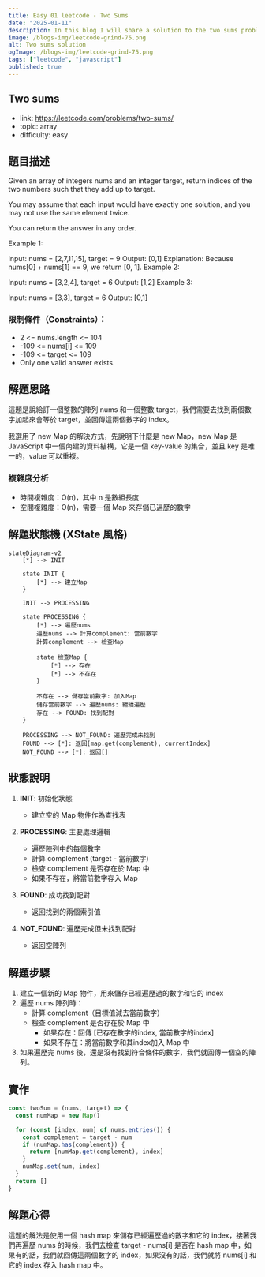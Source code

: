 ```yaml
---
title: Easy 01 leetcode - Two Sums
date: "2025-01-11"
description: In this blog I will share a solution to the two sums problem.
image: /blogs-img/leetcode-grind-75.png
alt: Two sums solution
ogImage: /blogs-img/leetcode-grind-75.png
tags: ["leetcode", "javascript"]
published: true
---
```


## Two sums

- link: https://leetcode.com/problems/two-sums/
- topic: array
- difficulty: easy

## 題目描述

Given an array of integers nums and an integer target, return indices of the two numbers such that they add up to target.

You may assume that each input would have exactly one solution, and you may not use the same element twice.

You can return the answer in any order.

Example 1:

Input: nums = [2,7,11,15], target = 9
Output: [0,1]
Explanation: Because nums[0] + nums[1] == 9, we return [0, 1].
Example 2:

Input: nums = [3,2,4], target = 6
Output: [1,2]
Example 3:

Input: nums = [3,3], target = 6
Output: [0,1]

### 限制條件（Constraints）：

- 2 <= nums.length <= 104
- -109 <= nums[i] <= 109
- -109 <= target <= 109
- Only one valid answer exists.

## 解題思路

這題是說給訂一個整數的陣列 nums 和一個整數 target，我們需要去找到兩個數字加起來會等於 target，並回傳這兩個數字的 index。

我選用了 new Map 的解決方式，先說明下什麼是 new Map，new Map 是 JavaScript 中一個內建的資料結構，它是一個 key-value 的集合，並且 key 是唯一的，value 可以重複。

### 複雜度分析

- 時間複雜度：O(n)，其中 n 是數組長度
- 空間複雜度：O(n)，需要一個 Map 來存儲已遍歷的數字

## 解題狀態機 (XState 風格)

```mermaid
stateDiagram-v2
    [*] --> INIT

    state INIT {
        [*] --> 建立Map
    }

    INIT --> PROCESSING

    state PROCESSING {
        [*] --> 遍歷nums
        遍歷nums --> 計算complement: 當前數字
        計算complement --> 檢查Map

        state 檢查Map {
            [*] --> 存在
            [*] --> 不存在
        }

        不存在 --> 儲存當前數字: 加入Map
        儲存當前數字 --> 遍歷nums: 繼續遍歷
        存在 --> FOUND: 找到配對
    }

    PROCESSING --> NOT_FOUND: 遍歷完成未找到
    FOUND --> [*]: 返回[map.get(complement), currentIndex]
    NOT_FOUND --> [*]: 返回[]
```

## 狀態說明

1. **INIT**: 初始化狀態

   - 建立空的 Map 物件作為查找表

2. **PROCESSING**: 主要處理邏輯

   - 遍歷陣列中的每個數字
   - 計算 complement (target - 當前數字)
   - 檢查 complement 是否存在於 Map 中
   - 如果不存在，將當前數字存入 Map

3. **FOUND**: 成功找到配對

   - 返回找到的兩個索引值

4. **NOT_FOUND**: 遍歷完成但未找到配對
   - 返回空陣列

## 解題步驟

1. 建立一個新的 Map 物件，用來儲存已經遍歷過的數字和它的 index
2. 遍歷 nums 陣列時：
   - 計算 complement（目標值減去當前數字）
   - 檢查 complement 是否存在於 Map 中
     - 如果存在：回傳 [已存在數字的index, 當前數字的index]
     - 如果不存在：將當前數字和其index加入 Map 中
3. 如果遍歷完 nums 後，還是沒有找到符合條件的數字，我們就回傳一個空的陣列。

## 實作

```javascript
const twoSum = (nums, target) => {
  const numMap = new Map()

  for (const [index, num] of nums.entries()) {
    const complement = target - num
    if (numMap.has(complement)) {
      return [numMap.get(complement), index]
    }
    numMap.set(num, index)
  }
  return []
}
```

## 解題心得

這題的解法是使用一個 hash map 來儲存已經遍歷過的數字和它的 index，接著我們再遍歷 nums 的時候，我們去檢查 target - nums[i] 是否在 hash map 中，如果有的話，我們就回傳這兩個數字的 index，如果沒有的話，我們就將 nums[i] 和它的 index 存入 hash map 中。
